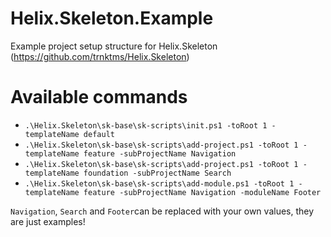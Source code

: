 # Helix.Skeleton.Example
Example project setup structure for Helix.Skeleton (https://github.com/trnktms/Helix.Skeleton)

# Available commands
- `.\Helix.Skeleton\sk-base\sk-scripts\init.ps1 -toRoot 1 -templateName default`
- `.\Helix.Skeleton\sk-base\sk-scripts\add-project.ps1 -toRoot 1 -templateName feature -subProjectName Navigation`
- `.\Helix.Skeleton\sk-base\sk-scripts\add-project.ps1 -toRoot 1 -templateName foundation -subProjectName Search`
- `.\Helix.Skeleton\sk-base\sk-scripts\add-module.ps1 -toRoot 1 -templateName feature -subProjectName Navigation -moduleName Footer`

`Navigation`, `Search` and `Footer`can be replaced with your own values, they are just examples!
